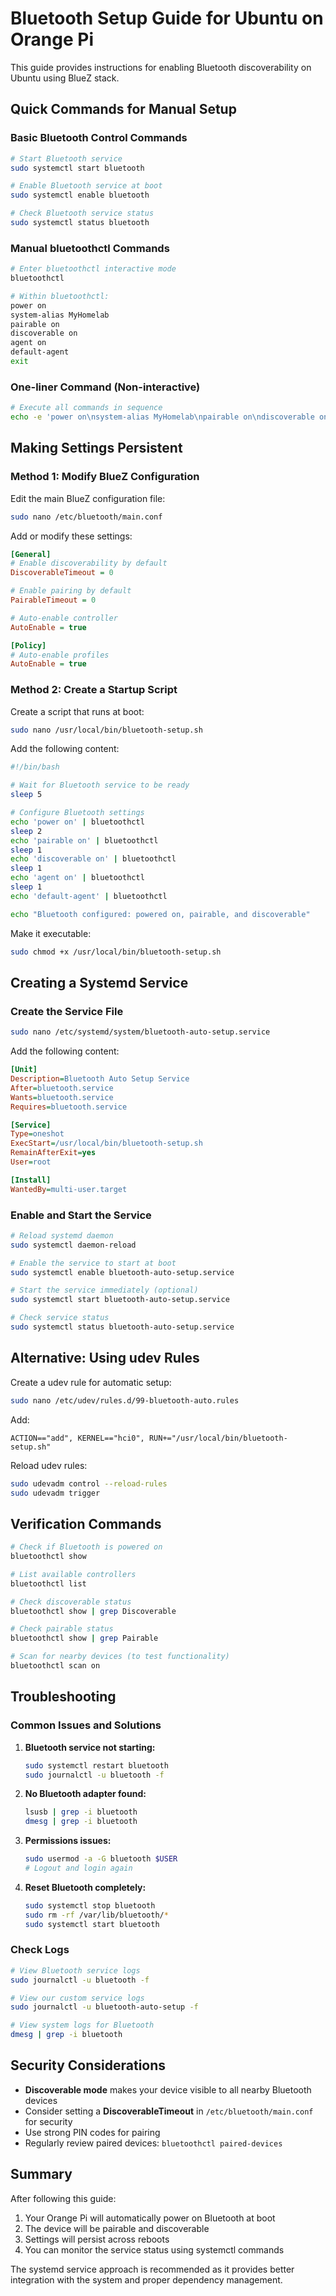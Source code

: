 # Bluetooth Setup Guide for Ubuntu on Orange Pi

This guide provides instructions for enabling Bluetooth discoverability on Ubuntu using BlueZ stack.

## Quick Commands for Manual Setup

### Basic Bluetooth Control Commands

```bash
# Start Bluetooth service
sudo systemctl start bluetooth

# Enable Bluetooth service at boot
sudo systemctl enable bluetooth

# Check Bluetooth service status
sudo systemctl status bluetooth
```

### Manual bluetoothctl Commands

```bash
# Enter bluetoothctl interactive mode
bluetoothctl

# Within bluetoothctl:
power on
system-alias MyHomelab
pairable on
discoverable on
agent on
default-agent
exit
```

### One-liner Command (Non-interactive)

```bash
# Execute all commands in sequence
echo -e 'power on\nsystem-alias MyHomelab\npairable on\ndiscoverable on\nagent on\ndefault-agent\nexit' | bluetoothctl
```

## Making Settings Persistent

### Method 1: Modify BlueZ Configuration

Edit the main BlueZ configuration file:

```bash
sudo nano /etc/bluetooth/main.conf
```

Add or modify these settings:

```ini
[General]
# Enable discoverability by default
DiscoverableTimeout = 0

# Enable pairing by default
PairableTimeout = 0

# Auto-enable controller
AutoEnable = true

[Policy]
# Auto-enable profiles
AutoEnable = true
```

### Method 2: Create a Startup Script

Create a script that runs at boot:

```bash
sudo nano /usr/local/bin/bluetooth-setup.sh
```

Add the following content:

```bash
#!/bin/bash

# Wait for Bluetooth service to be ready
sleep 5

# Configure Bluetooth settings
echo 'power on' | bluetoothctl
sleep 2
echo 'pairable on' | bluetoothctl
sleep 1
echo 'discoverable on' | bluetoothctl
sleep 1
echo 'agent on' | bluetoothctl
sleep 1
echo 'default-agent' | bluetoothctl

echo "Bluetooth configured: powered on, pairable, and discoverable"
```

Make it executable:

```bash
sudo chmod +x /usr/local/bin/bluetooth-setup.sh
```

## Creating a Systemd Service

### Create the Service File

```bash
sudo nano /etc/systemd/system/bluetooth-auto-setup.service
```

Add the following content:

```ini
[Unit]
Description=Bluetooth Auto Setup Service
After=bluetooth.service
Wants=bluetooth.service
Requires=bluetooth.service

[Service]
Type=oneshot
ExecStart=/usr/local/bin/bluetooth-setup.sh
RemainAfterExit=yes
User=root

[Install]
WantedBy=multi-user.target
```

### Enable and Start the Service

```bash
# Reload systemd daemon
sudo systemctl daemon-reload

# Enable the service to start at boot
sudo systemctl enable bluetooth-auto-setup.service

# Start the service immediately (optional)
sudo systemctl start bluetooth-auto-setup.service

# Check service status
sudo systemctl status bluetooth-auto-setup.service
```

## Alternative: Using udev Rules

Create a udev rule for automatic setup:

```bash
sudo nano /etc/udev/rules.d/99-bluetooth-auto.rules
```

Add:

```
ACTION=="add", KERNEL=="hci0", RUN+="/usr/local/bin/bluetooth-setup.sh"
```

Reload udev rules:

```bash
sudo udevadm control --reload-rules
sudo udevadm trigger
```

## Verification Commands

```bash
# Check if Bluetooth is powered on
bluetoothctl show

# List available controllers
bluetoothctl list

# Check discoverable status
bluetoothctl show | grep Discoverable

# Check pairable status
bluetoothctl show | grep Pairable

# Scan for nearby devices (to test functionality)
bluetoothctl scan on
```

## Troubleshooting

### Common Issues and Solutions

1. **Bluetooth service not starting:**
   ```bash
   sudo systemctl restart bluetooth
   sudo journalctl -u bluetooth -f
   ```

2. **No Bluetooth adapter found:**
   ```bash
   lsusb | grep -i bluetooth
   dmesg | grep -i bluetooth
   ```

3. **Permissions issues:**
   ```bash
   sudo usermod -a -G bluetooth $USER
   # Logout and login again
   ```

4. **Reset Bluetooth completely:**
   ```bash
   sudo systemctl stop bluetooth
   sudo rm -rf /var/lib/bluetooth/*
   sudo systemctl start bluetooth
   ```

### Check Logs

```bash
# View Bluetooth service logs
sudo journalctl -u bluetooth -f

# View our custom service logs
sudo journalctl -u bluetooth-auto-setup -f

# View system logs for Bluetooth
dmesg | grep -i bluetooth
```

## Security Considerations

- **Discoverable mode** makes your device visible to all nearby Bluetooth devices
- Consider setting a **DiscoverableTimeout** in `/etc/bluetooth/main.conf` for security
- Use strong PIN codes for pairing
- Regularly review paired devices: `bluetoothctl paired-devices`

## Summary

After following this guide:
1. Your Orange Pi will automatically power on Bluetooth at boot
2. The device will be pairable and discoverable
3. Settings will persist across reboots
4. You can monitor the service status using systemctl commands

The systemd service approach is recommended as it provides better integration with the system and proper dependency management.